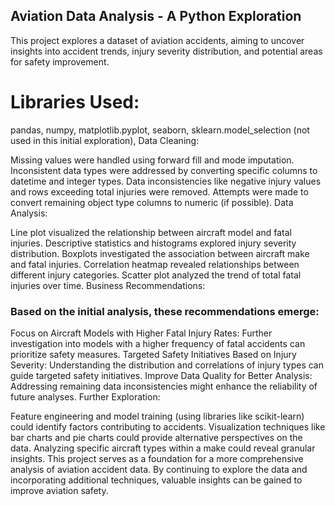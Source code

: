 ## Aviation Data Analysis - A Python Exploration
This project explores a dataset of aviation accidents, aiming to uncover insights into accident trends, injury severity distribution, and potential areas for safety improvement.

# Libraries Used:

pandas, 
numpy, 
matplotlib.pyplot,
seaborn, 
sklearn.model_selection (not used in this initial exploration), Data Cleaning:

Missing values were handled using forward fill and mode imputation. Inconsistent data types were addressed by converting specific columns to datetime and integer types. Data inconsistencies like negative injury values and rows exceeding total injuries were removed. Attempts were made to convert remaining object type columns to numeric (if possible). Data Analysis:

Line plot visualized the relationship between aircraft model and fatal injuries. Descriptive statistics and histograms explored injury severity distribution. Boxplots investigated the association between aircraft make and fatal injuries. Correlation heatmap revealed relationships between different injury categories. Scatter plot analyzed the trend of total fatal injuries over time. Business Recommendations:

### Based on the initial analysis, these recommendations emerge:

Focus on Aircraft Models with Higher Fatal Injury Rates: Further investigation into models with a higher frequency of fatal accidents can prioritize safety measures. Targeted Safety Initiatives Based on Injury Severity: Understanding the distribution and correlations of injury types can guide targeted safety initiatives. Improve Data Quality for Better Analysis: Addressing remaining data inconsistencies might enhance the reliability of future analyses. Further Exploration:

Feature engineering and model training (using libraries like scikit-learn) could identify factors contributing to accidents. Visualization techniques like bar charts and pie charts could provide alternative perspectives on the data. Analyzing specific aircraft types within a make could reveal granular insights. This project serves as a foundation for a more comprehensive analysis of aviation accident data. By continuing to explore the data and incorporating additional techniques, valuable insights can be gained to improve aviation safety.
